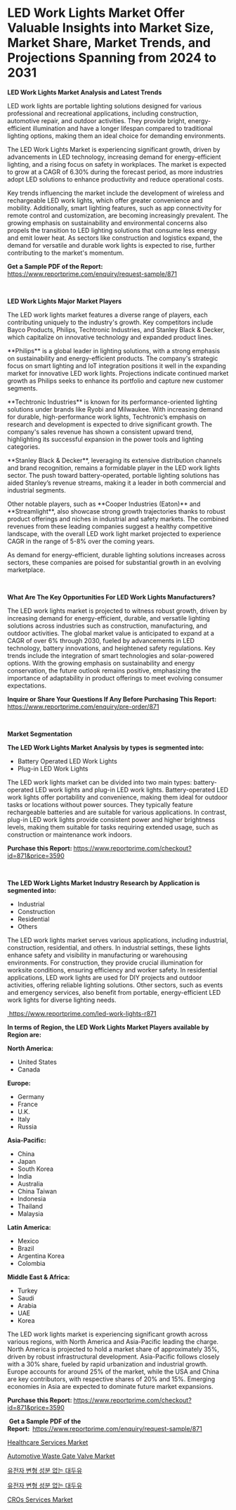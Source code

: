 <p><h1>LED Work Lights Market Offer Valuable Insights into Market Size, Market Share, Market Trends, and Projections Spanning from 2024 to 2031</h1></p><p><strong>LED Work Lights Market Analysis and Latest Trends</strong></p>
<p><p>LED work lights are portable lighting solutions designed for various professional and recreational applications, including construction, automotive repair, and outdoor activities. They provide bright, energy-efficient illumination and have a longer lifespan compared to traditional lighting options, making them an ideal choice for demanding environments.</p><p>The LED Work Lights Market is experiencing significant growth, driven by advancements in LED technology, increasing demand for energy-efficient lighting, and a rising focus on safety in workplaces. The market is expected to grow at a CAGR of 6.30% during the forecast period, as more industries adopt LED solutions to enhance productivity and reduce operational costs.</p><p>Key trends influencing the market include the development of wireless and rechargeable LED work lights, which offer greater convenience and mobility. Additionally, smart lighting features, such as app connectivity for remote control and customization, are becoming increasingly prevalent. The growing emphasis on sustainability and environmental concerns also propels the transition to LED lighting solutions that consume less energy and emit lower heat. As sectors like construction and logistics expand, the demand for versatile and durable work lights is expected to rise, further contributing to the market's momentum.</p></p>
<p><strong>Get a Sample PDF of the Report:&nbsp;</strong> <a href="https://www.reportprime.com/enquiry/request-sample/871">https://www.reportprime.com/enquiry/request-sample/871</a></p>
<p>&nbsp;</p>
<p><strong>LED Work Lights Major Market Players</strong></p>
<p><p>The LED work lights market features a diverse range of players, each contributing uniquely to the industry's growth. Key competitors include Bayco Products, Philips, Techtronic Industries, and Stanley Black & Decker, which capitalize on innovative technology and expanded product lines.</p><p>**Philips** is a global leader in lighting solutions, with a strong emphasis on sustainability and energy-efficient products. The company's strategic focus on smart lighting and IoT integration positions it well in the expanding market for innovative LED work lights. Projections indicate continued market growth as Philips seeks to enhance its portfolio and capture new customer segments.</p><p>**Techtronic Industries** is known for its performance-oriented lighting solutions under brands like Ryobi and Milwaukee. With increasing demand for durable, high-performance work lights, Techtronic’s emphasis on research and development is expected to drive significant growth. The company's sales revenue has shown a consistent upward trend, highlighting its successful expansion in the power tools and lighting categories.</p><p>**Stanley Black & Decker**, leveraging its extensive distribution channels and brand recognition, remains a formidable player in the LED work lights sector. The push toward battery-operated, portable lighting solutions has aided Stanley’s revenue streams, making it a leader in both commercial and industrial segments.</p><p>Other notable players, such as **Cooper Industries (Eaton)** and **Streamlight**, also showcase strong growth trajectories thanks to robust product offerings and niches in industrial and safety markets. The combined revenues from these leading companies suggest a healthy competitive landscape, with the overall LED work light market projected to experience CAGR in the range of 5-8% over the coming years. </p><p>As demand for energy-efficient, durable lighting solutions increases across sectors, these companies are poised for substantial growth in an evolving marketplace.</p></p>
<p>&nbsp;</p>
<p><strong>What Are The Key Opportunities For LED Work Lights Manufacturers?</strong></p>
<p><p>The LED work lights market is projected to witness robust growth, driven by increasing demand for energy-efficient, durable, and versatile lighting solutions across industries such as construction, manufacturing, and outdoor activities. The global market value is anticipated to expand at a CAGR of over 6% through 2030, fueled by advancements in LED technology, battery innovations, and heightened safety regulations. Key trends include the integration of smart technologies and solar-powered options. With the growing emphasis on sustainability and energy conservation, the future outlook remains positive, emphasizing the importance of adaptability in product offerings to meet evolving consumer expectations.</p></p>
<p><strong>Inquire or Share Your Questions If Any Before Purchasing This Report:</strong> <a href="https://www.reportprime.com/enquiry/pre-order/871">https://www.reportprime.com/enquiry/pre-order/871</a></p>
<p>&nbsp;</p>
<p><strong>Market Segmentation</strong></p>
<p><strong>The LED Work Lights Market Analysis by types is segmented into:</strong></p>
<p><ul><li>Battery Operated LED Work Lights</li><li>Plug-in LED Work Lights</li></ul></p>
<p><p>The LED work lights market can be divided into two main types: battery-operated LED work lights and plug-in LED work lights. Battery-operated LED work lights offer portability and convenience, making them ideal for outdoor tasks or locations without power sources. They typically feature rechargeable batteries and are suitable for various applications. In contrast, plug-in LED work lights provide consistent power and higher brightness levels, making them suitable for tasks requiring extended usage, such as construction or maintenance work indoors.</p></p>
<p><strong>Purchase this Report:&nbsp;</strong><a href="https://www.reportprime.com/checkout?id=871&price=3590">https://www.reportprime.com/checkout?id=871&price=3590</a></p>
<p>&nbsp;</p>
<p><strong>The LED Work Lights Market Industry Research by Application is segmented into:</strong></p>
<p><ul><li>Industrial</li><li>Construction</li><li>Residential</li><li>Others</li></ul></p>
<p><p>The LED work lights market serves various applications, including industrial, construction, residential, and others. In industrial settings, these lights enhance safety and visibility in manufacturing or warehousing environments. For construction, they provide crucial illumination for worksite conditions, ensuring efficiency and worker safety. In residential applications, LED work lights are used for DIY projects and outdoor activities, offering reliable lighting solutions. Other sectors, such as events and emergency services, also benefit from portable, energy-efficient LED work lights for diverse lighting needs.</p></p>
<p><a href="https://www.reportprime.com/led-work-lights-r871">&nbsp;https://www.reportprime.com/led-work-lights-r871</a></p>
<p><strong>In terms of Region, the LED Work Lights Market Players available by Region are:</strong></p>
<p>
    <p> <strong> North America: </strong>
        <ul>
            <li>United States</li>
            <li>Canada</li>
        </ul>
        </p> 
    <p> <strong> Europe: </strong>
        <ul>
            <li>Germany</li>
            <li>France</li>
            <li>U.K.</li>
            <li>Italy</li>
            <li>Russia</li>
        </ul>
        </p> 
    <p> <strong> Asia-Pacific: </strong>
        <ul>
            <li>China</li>
            <li>Japan</li>
            <li>South Korea</li>
            <li>India</li>
            <li>Australia</li>
            <li>China Taiwan</li>
            <li>Indonesia</li>
            <li>Thailand</li>
            <li>Malaysia</li>
        </ul>
        </p> 
    <p> <strong> Latin America: </strong>
        <ul>
            <li>Mexico</li>
            <li>Brazil</li>
            <li>Argentina Korea</li>
            <li>Colombia</li>
        </ul>
        </p> 
    <p> <strong> Middle East & Africa: </strong>
        <ul>
            <li>Turkey</li>
            <li>Saudi</li>
            <li>Arabia</li>
            <li>UAE</li>
            <li>Korea</li>
        </ul>
    </p>
    </p>
<p><p>The LED work lights market is experiencing significant growth across various regions, with North America and Asia-Pacific leading the charge. North America is projected to hold a market share of approximately 35%, driven by robust infrastructural development. Asia-Pacific follows closely with a 30% share, fueled by rapid urbanization and industrial growth. Europe accounts for around 25% of the market, while the USA and China are key contributors, with respective shares of 20% and 15%. Emerging economies in Asia are expected to dominate future market expansions.</p></p>
<p><strong>Purchase this Report: </strong><a href="https://www.reportprime.com/checkout?id=871&price=3590">https://www.reportprime.com/checkout?id=871&price=3590</a></p>
<p>&nbsp;<strong>Get a Sample PDF of the Report:&nbsp;&nbsp;</strong><a href="https://www.reportprime.com/enquiry/request-sample/871">https://www.reportprime.com/enquiry/request-sample/871</a></p>
<p><strong></strong></p>
<p><p><a href="https://medium.com/@nathan.skinner8798456/global-perspectives-on-healthcare-services-market-trends-and-forecast-2024-2031-5c925d161e55">Healthcare Services Market</a></p><p><a href="https://issuu.com/reportprime-2/docs/automotive-waste-gate-valve-market-_8eba30f17c9228">Automotive Waste Gate Valve Market</a></p><p><a href="https://medium.com/@adsogvwv75/%EA%B8%80%EB%A1%9C%EB%B2%8C-%EB%B9%84%EC%9C%A0%EC%A0%84%EC%9E%90%EB%B3%80%ED%98%95-non-gmo-%EC%BD%A9%EA%B8%B0%EB%A6%84-%EC%8B%9C%EC%9E%A5%EC%9D%98-%EC%8B%9C%EC%9E%A5-%EB%8F%99%ED%96%A5-%EC%A0%84%EB%A7%9D-%EB%B0%8F-%EB%B6%84%EC%84%9D-2024-2031-a58d6c779b94">유전자 변형 성분 없는 대두유</a></p><p><a href="https://medium.com/@adsogvwv75/%EB%B9%84-%EC%9C%A0%EC%A0%84%EC%9E%90-%EB%B3%80%ED%98%95-%EB%8C%80%EB%91%90%EC%9C%A0-%EC%8B%9C%EC%9E%A5-%ED%86%B5%EC%B0%B0%EB%A0%A5-%EC%8B%9C%EC%9E%A5-%EC%A0%9C%ED%92%88-%EB%B0%8F-%EC%A7%80%EC%97%AD-%EB%B6%84%EC%84%9D-2024%EB%85%84%EB%B6%80%ED%84%B0-2031%EB%85%84%EA%B9%8C%EC%A7%80%EC%9D%98-%EC%98%88%EC%83%81-e6315f7166d8">유전자 변형 성분 없는 대두유</a></p><p><a href="https://medium.com/@nathan.skinner8798456/cros-services-market-size-share-analysis-growth-trends-forecasts-2024-2031-0384b661c021">CROs Services Market</a></p></p>